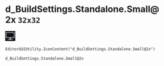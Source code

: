 # d_BuildSettings.Standalone.Small@2x `32x32`
<img src="/img/d_BuildSettings.Standalone.Small.png" width=32 height=32>

``` CSharp
EditorGUIUtility.IconContent("d_BuildSettings.Standalone.Small@2x")
```
```
d_BuildSettings.Standalone.Small@2x
```
